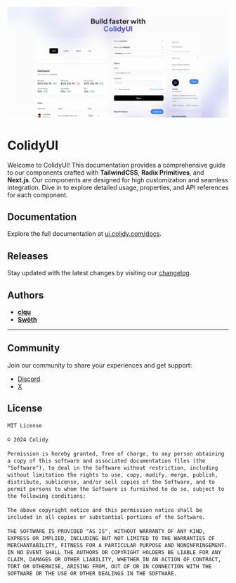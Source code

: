 # ![ColidyUI Og](./apps/www/public/og.png)

# ColidyUI

Welcome to ColidyUI! This documentation provides a comprehensive guide to our components crafted with **TailwindCSS**, **Radix Primitives**, and **Next.js**. Our components are designed for high customization and seamless integration. Dive in to explore detailed usage, properties, and API references for each component.

## Documentation

Explore the full documentation at [ui.colidy.com/docs](https://ui.colidy.com/docs).

## Releases

Stay updated with the latest changes by visiting our [changelog](https://ui.colidy.com/docs/overview/releases).

## Authors

-   [**clqu**](https://x.com/notclqu)
-   [**Swôth**](https://x.com/Swoth_)

---

## Community

Join our community to share your experiences and get support:

-   [Discord](https://discord.com/invite/dDSKCaYqq2)
-   [X](https://x.com/colidycom)

## License

```
MIT License

© 2024 Colidy

Permission is hereby granted, free of charge, to any person obtaining a copy of this software and associated documentation files (the "Software"), to deal in the Software without restriction, including without limitation the rights to use, copy, modify, merge, publish, distribute, sublicense, and/or sell copies of the Software, and to permit persons to whom the Software is furnished to do so, subject to the following conditions:

The above copyright notice and this permission notice shall be included in all copies or substantial portions of the Software.

THE SOFTWARE IS PROVIDED "AS IS", WITHOUT WARRANTY OF ANY KIND, EXPRESS OR IMPLIED, INCLUDING BUT NOT LIMITED TO THE WARRANTIES OF MERCHANTABILITY, FITNESS FOR A PARTICULAR PURPOSE AND NONINFRINGEMENT. IN NO EVENT SHALL THE AUTHORS OR COPYRIGHT HOLDERS BE LIABLE FOR ANY CLAIM, DAMAGES OR OTHER LIABILITY, WHETHER IN AN ACTION OF CONTRACT, TORT OR OTHERWISE, ARISING FROM, OUT OF OR IN CONNECTION WITH THE SOFTWARE OR THE USE OR OTHER DEALINGS IN THE SOFTWARE.
```
